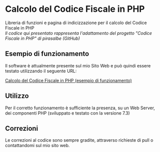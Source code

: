 # Calcolo del Codice Fiscale in PHP

Libreria di funzioni e pagina di indicizzazione per il calcolo del Codice Fiscale in PHP  
*Il codice qui presentato rappresenta l'adattamento del progetto "Codice Fiscale in PHP" di pirasalbe (GitHub)*

## Esempio di funzionamento

Il software è attualmente presente sul mio Sito Web e può quindi essere testato utilizzando il seguente URL:  

[Calcolo del Codice Fiscale in PHP (esempio di funzionamento)](https://andreacaravano.net/software/)

## Utilizzo

Per il corretto funzionamento è sufficiente la presenza, su un Web Server, dei componenti PHP (sviluppato e testato con la versione 7.3)

## Correzioni
Le correzioni al codice sono sempre gradite, attraverso richieste di pull o contattandomi sul mio sito web.
